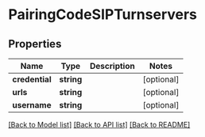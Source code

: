 # PairingCodeSIPTurnservers

## Properties
Name | Type | Description | Notes
------------ | ------------- | ------------- | -------------
**credential** | **string** |  | [optional] 
**urls** | **string** |  | [optional] 
**username** | **string** |  | [optional] 

[[Back to Model list]](../README.md#documentation-for-models) [[Back to API list]](../README.md#documentation-for-api-endpoints) [[Back to README]](../README.md)


